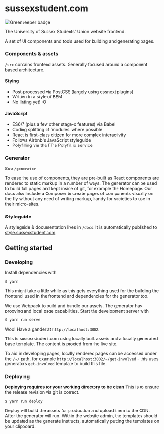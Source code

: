 # sussexstudent.com

[![Greenkeeper badge](https://badges.greenkeeper.io/sussexstudent/website.svg)](https://greenkeeper.io/)

The University of Sussex Students' Union website frontend.

A set of UI components and tools used for building and generating pages.

### Components & assets
`/src` contains frontend assets. Generally focused around a component based architecture.

#### Stying
* Post-processed via PostCSS (largely using cssnext plugins)
* Written in a style of BEM
* No linting yet! :O


#### JavaScript
* ES6/7 (plus a few other stage-x features) via Babel
* Coding splitting of 'modules' where possible
* React is first-class citizen for more complex interactivity
* Follows Airbnb's JavaScript styleguide
* Polyfilling via the FT's Polyfill.io service

### Generator
See `/generator`

To ease the use of components, they are pre-built as React components are rendered to static markup in a number of ways. The generator can be used to build full pages and kept inside of git, for example the Homepage. Our docs also include a Composer to create pages of components visually on the fly without any need of writing markup, handy for societies to use in their micro-sites.


### Styleguide
A styleguide & documentation lives in `/docs`. It is automatically published to [style.sussexstudent.com](https://style.sussexstudent.com).

## Getting started

### Developing
Install dependencies with
```bash
$ yarn
```

This might take a little while as this gets everything used for the building the frontend, used in the frontend and dependencies for the generator too. 

We use Webpack to build and bundle our assets. The generator has proxying and local page capabilities. Start the development server with

```bash
$ yarn run serve
```

Woo! Have a gander at `http://localhost:3002`.

This is sussexstudent.com using locally built assets and a locally generated base template. The content is proxied from the live site.

To aid in developing pages, locally rendered pages can be accessed under the `/~/` path, for example `http://localhost:3002/~/get-involved` - this uses generators `get-involved` template to build this file.

### Deploying
**Deploying requires for your working directory to be clean** This is to ensure the release revision via git is correct.

```bash
$ yarn run deploy
```
Deploy will build the assets for production and upload them to the CDN. After the generator will run. Within the website admin, the templates should be updated as the generate instructs, automatically putting the templates on your clipboard.


